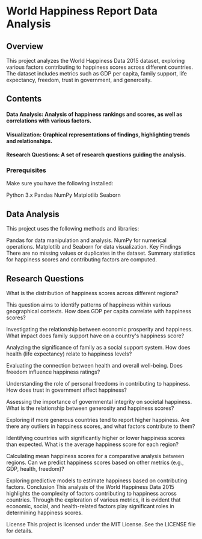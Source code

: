 # World Happiness Report Data Analysis
## Overview
This project analyzes the World Happiness Data 2015 dataset, exploring various factors contributing to happiness scores across different countries. The dataset includes metrics such as GDP per capita, family support, life expectancy, freedom, trust in government, and generosity.

## Contents
#### Data Analysis: Analysis of happiness rankings and scores, as well as correlations with various factors.
#### Visualization: Graphical representations of findings, highlighting trends and relationships.
#### Research Questions: A set of research questions guiding the analysis.

### Prerequisites
Make sure you have the following installed:

Python 3.x
Pandas
NumPy
Matplotlib
Seaborn

## Data Analysis
This project uses the following methods and libraries:

Pandas for data manipulation and analysis.
NumPy for numerical operations.
Matplotlib and Seaborn for data visualization.
Key Findings
There are no missing values or duplicates in the dataset.
Summary statistics for happiness scores and contributing factors are computed.
## Research Questions
What is the distribution of happiness scores across different regions?

This question aims to identify patterns of happiness within various geographical contexts.
How does GDP per capita correlate with happiness scores?

Investigating the relationship between economic prosperity and happiness.
What impact does family support have on a country's happiness score?

Analyzing the significance of family as a social support system.
How does health (life expectancy) relate to happiness levels?

Evaluating the connection between health and overall well-being.
Does freedom influence happiness ratings?

Understanding the role of personal freedoms in contributing to happiness.
How does trust in government affect happiness?

Assessing the importance of governmental integrity on societal happiness.
What is the relationship between generosity and happiness scores?

Exploring if more generous countries tend to report higher happiness.
Are there any outliers in happiness scores, and what factors contribute to them?

Identifying countries with significantly higher or lower happiness scores than expected.
What is the average happiness score for each region?

Calculating mean happiness scores for a comparative analysis between regions.
Can we predict happiness scores based on other metrics (e.g., GDP, health, freedom)?

Exploring predictive models to estimate happiness based on contributing factors.
Conclusion
This analysis of the World Happiness Data 2015 highlights the complexity of factors contributing to happiness across countries. Through the exploration of various metrics, it is evident that economic, social, and health-related factors play significant roles in determining happiness scores.

License
This project is licensed under the MIT License. See the LICENSE file for details.
